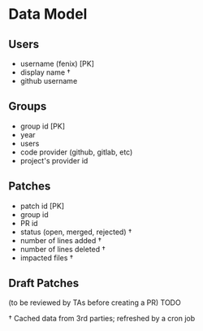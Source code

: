 Data Model
==========

## Users
 - username (fenix) [PK]
 - display name †
 - github username

## Groups
 - group id [PK]
 - year
 - users
 - code provider (github, gitlab, etc)
 - project's provider id

## Patches
 - patch id [PK]
 - group id
 - PR id
 - status (open, merged, rejected) †
 - number of lines added †
 - number of lines deleted †
 - impacted files †

## Draft Patches
(to be reviewed by TAs before creating a PR)
TODO

† Cached data from 3rd parties; refreshed by a cron job
